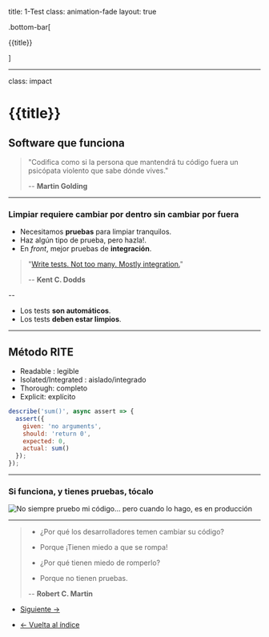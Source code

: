 title: 1-Test
class: animation-fade
layout: true

.bottom-bar[

{{title}}

]

---

class: impact

# {{title}}

## Software que funciona

> "Codifica como si la persona que mantendrá tu código fuera un psicópata violento que sabe dónde vives."
>
> -- **Martin Golding**

---

### Limpiar requiere cambiar por dentro sin cambiar por fuera

- Necesitamos **pruebas** para limpiar tranquilos.
- Haz algún tipo de prueba, pero hazla!.
- En _front_, mejor pruebas de **integración**.

>"[Write tests. Not too many. Mostly integration.](https://kentcdodds.com/blog/write-tests)"
>
> -- **Kent C. Dodds**

--

- Los tests **son automáticos**.
- Los tests **deben estar limpios**.

---

## Método RITE

- Readable : legible
- Isolated/Integrated : aislado/integrado
- Thorough: completo
- Explicit: explícito


```javascript
describe('sum()', async assert => {
  assert({
    given: 'no arguments',
    should: 'return 0',
    expected: 0,
    actual: sum()
  });
});
```

---

### Si funciona, y tienes pruebas, tócalo

![No siempre pruebo mi código... pero cuando lo hago, es en producción](./assets/test-production.jpeg)

---

> - ¿Por qué los desarrolladores temen cambiar su código?
>
> + Porque ¡Tienen miedo a que se rompa!
>
> - ¿Por qué tienen miedo de romperlo?
>
> + Porque no tienen pruebas.
>
> -- **Robert C. Martin**

- [Siguiente ->](./2-format.html)

- [<- Vuelta al índice ](./)

